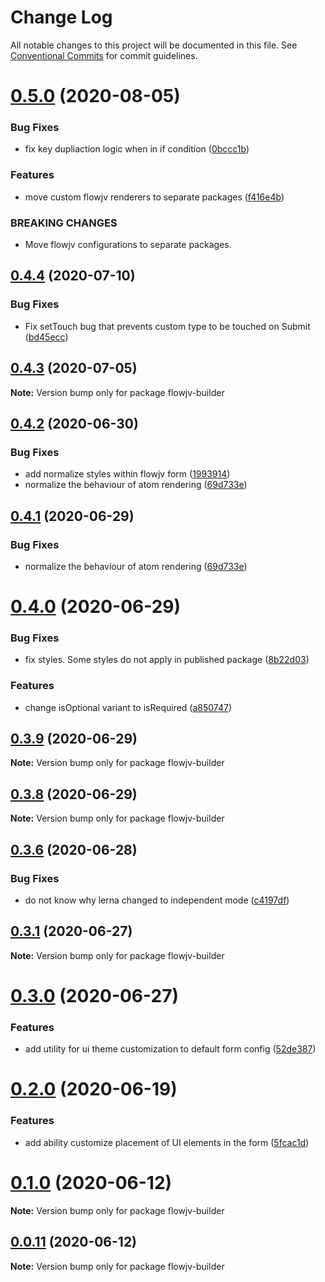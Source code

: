 # Change Log

All notable changes to this project will be documented in this file.
See [Conventional Commits](https://conventionalcommits.org) for commit guidelines.

# [0.5.0](https://mygithub/kishoreiiitn/cjv/compare/v0.4.4...v0.5.0) (2020-08-05)


### Bug Fixes

* fix key dupliaction logic when in if condition ([0bccc1b](https://mygithub/kishoreiiitn/cjv/commit/0bccc1b5a4a93a710c922a0591108bae93412e76))


### Features

* move custom flowjv renderers to separate packages ([f416e4b](https://mygithub/kishoreiiitn/cjv/commit/f416e4b193e0d65afd814129e591ad8554f51c4b))


### BREAKING CHANGES

* Move flowjv configurations to separate packages.





## [0.4.4](https://mygithub/kishoreiiitn/cjv/compare/v0.4.3...v0.4.4) (2020-07-10)


### Bug Fixes

* Fix setTouch bug that prevents custom type to be touched on Submit ([bd45ecc](https://mygithub/kishoreiiitn/cjv/commit/bd45ecc8dcad8139642edaeb273564d758464d8d))





## [0.4.3](https://mygithub/kishoreiiitn/cjv/compare/v0.4.2...v0.4.3) (2020-07-05)

**Note:** Version bump only for package flowjv-builder





## [0.4.2](https://mygithub/kishoreiiitn/cjv/compare/v0.4.0...v0.4.2) (2020-06-30)


### Bug Fixes

* add normalize styles within flowjv form ([1993914](https://mygithub/kishoreiiitn/cjv/commit/199391418f3c763ee6ec3d12a818e849d576cf98))
* normalize the behaviour of atom rendering ([69d733e](https://mygithub/kishoreiiitn/cjv/commit/69d733ee660c115893ee84119dddee0491f12d6a))





## [0.4.1](https://mygithub/kishoreiiitn/cjv/compare/v0.4.0...v0.4.1) (2020-06-29)


### Bug Fixes

* normalize the behaviour of atom rendering ([69d733e](https://mygithub/kishoreiiitn/cjv/commit/69d733ee660c115893ee84119dddee0491f12d6a))





# [0.4.0](https://mygithub/kishoreiiitn/cjv/compare/v0.3.9...v0.4.0) (2020-06-29)


### Bug Fixes

* fix styles. Some styles do not apply in published package ([8b22d03](https://mygithub/kishoreiiitn/cjv/commit/8b22d03c1441892ec96ec8c2cce5fe0f22f4b786))


### Features

* change isOptional variant to isRequired ([a850747](https://mygithub/kishoreiiitn/cjv/commit/a850747fa01e823927a09b4c9e6b95eee1f728f6))





## [0.3.9](https://mygithub/kishoreiiitn/cjv/compare/v0.3.8...v0.3.9) (2020-06-29)

**Note:** Version bump only for package flowjv-builder





## [0.3.8](https://mygithub/kishoreiiitn/cjv/compare/v0.3.7...v0.3.8) (2020-06-29)

**Note:** Version bump only for package flowjv-builder





## [0.3.6](https://mygithub/kishoreiiitn/cjv/compare/v0.3.5...v0.3.6) (2020-06-28)


### Bug Fixes

* do not know why lerna changed to independent mode ([c4197df](https://mygithub/kishoreiiitn/cjv/commit/c4197df881c6be49482007420218ac320504b8c9))





## [0.3.1](https://mygithub/kishoreiiitn/cjv/compare/v0.3.0...v0.3.1) (2020-06-27)

**Note:** Version bump only for package flowjv-builder





# [0.3.0](https://mygithub/kishoreiiitn/cjv/compare/v0.2.0...v0.3.0) (2020-06-27)


### Features

* add utility for ui theme customization to default form config ([52de387](https://mygithub/kishoreiiitn/cjv/commit/52de387389d2143c2a91b472f0a74a57f0f56517))





# [0.2.0](https://mygithub/kishoreiiitn/cjv/compare/v0.0.10...v0.2.0) (2020-06-19)


### Features

* add ability customize placement of UI elements in the form ([5fcac1d](https://mygithub/kishoreiiitn/cjv/commit/5fcac1d37510019d7a3c0c84987ca44cc0e16ad9))





# [0.1.0](https://mygithub/kishoreiiitn/cjv/compare/v0.0.11...v0.1.0) (2020-06-12)

**Note:** Version bump only for package flowjv-builder





## [0.0.11](https://mygithub/kishoreiiitn/cjv/compare/v0.0.10...v0.0.11) (2020-06-12)

**Note:** Version bump only for package flowjv-builder
